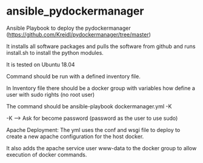 # ansible_pydockermanager


Ansible Playbook to deploy the pydockermanager (https://github.com/Kreidl/pydockermanager/tree/master)


It installs all software packages and pulls the software from github and runs install.sh to install the python modules.


It is tested on Ubuntu 18.04


Command should be run with a defined inventory file.

In Inventory file there should be a docker group with variables how define a user with sudo rights (no root user)

The command should be ansible-playbook dockermanager.yml -K

-K --> Ask for become password (password as the user to use sudo)


Apache Deployment:
The yml uses the conf and wsgi file to deploy to create a new apache configuration for the host docker.

It also adds the apache service user www-data to the docker group to allow execution of docker commands.